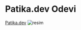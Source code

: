# Patika.dev Odevi
[Patika.dev](https://www.patika.dev/tr)
![resim][def]

[def]:https://global-uploads.webflow.com/6097e0eca1e87557da031fef/609859a191abe5d64b17fed3_Patika%20logo-p-500.png